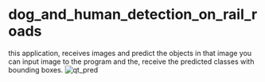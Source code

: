 # dog_and_human_detection_on_rail_roads
this application, receives images and predict the objects in that image
you can input image to the program and the, receive the predicted classes with bounding boxes.
![qt_pred](https://github.com/ApolloNegar/dog_and_human_detection_on_rail_roads/assets/45707627/b2b34ef5-2746-4747-b4d6-10e74a0ef960)
